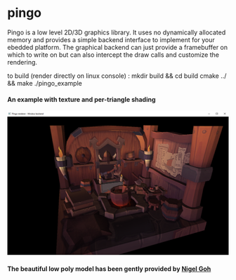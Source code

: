 # pingo

Pingo is a low level 2D/3D graphics library. It uses no dynamically allocated memory and provides a simple backend interface to implement for your ebedded platform. The graphical backend can just provide a framebuffer on which to write on but can also intercept the draw calls and customize the rendering. 


to build (render directly on linux console) : 
mkdir build && cd build
cmake ../ && make
./pingo_example

#### An example with texture and per-triangle shading
![Example](/example/viking.png)
#### The beautiful low poly model has been gently provided by [Nigel Goh](https://www.artstation.com/artwork/9OzxO)

